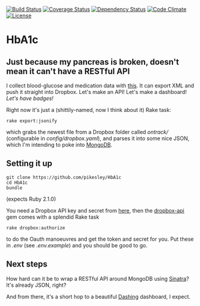 [![Build Status](http://b.adge.me/travis/pikesley/HbA1c.svg)](https://travis-ci.org/pikesley/HbA1c)
[![Coverage Status](http://b.adge.me/coveralls/pikesley/HbA1c.svg)](https://coveralls.io/r/pikesley/HbA1c)
[![Dependency Status](https://gemnasium.com/pikesley/HbA1c.png)](https://gemnasium.com/pikesley/HbA1c)
[![Code Climate](https://codeclimate.com/github/pikesley/HbA1c.png)](https://codeclimate.com/github/pikesley/HbA1c)
[![License](http://b.adge.me/:license-mit-green.svg)](http://pikesley.mit-license.org/)

# HbA1c

## Just because my pancreas is broken, doesn't mean it can't have a RESTful API

I collect blood-glucose and medication data with [this](http://www.medivo.com/ontrack/). It can export XML and push it straight into Dropbox. Let's make an API! Let's make a dashboard! _Let's have badges!_

Right now it's just a (shittily-named, now I think about it) Rake task:

    rake export:jsonify
    
which grabs the newest file from a Dropbox folder called _ontrack/_ (configurable in _config/dropbox.yaml_), and parses it into some nice JSON, which I'm intending to poke into [MongoDB](http://www.mongodb.org/).

## Setting it up

    git clone https://github.com/pikesley/HbA1c
    cd HbA1c
    bundle
   
(expects Ruby 2.1.0)

You need a Dropbox API key and secret from [here](https://www.dropbox.com/developers/apps), then the [dropbox-api](https://github.com/futuresimple/dropbox-api) gem comes with a splendid Rake task

    rake dropbox:authorize

to do the Oauth manoeuvres and get the token and secret for you. Put these in _.env_ (see _.env.example_) and you should be good to go.

## Next steps

How hard can it be to wrap a RESTful API around MongoDB using [Sinatra](http://www.sinatrarb.com/)? It's already JSON, right?

And from there, it's a short hop to a beautiful [Dashing](http://shopify.github.io/dashing/) dashboard, I expect.
